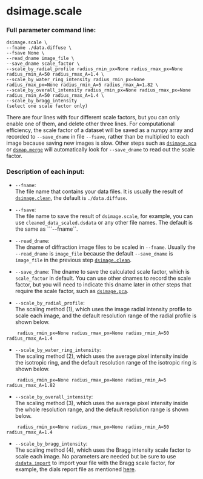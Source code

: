 dsimage.scale
====

### Full parameter command line:
```
dsimage.scale \
--fname ./data.diffuse \
--fsave None \
--read_dname image_file \
--save_dname scale_factor \
--scale_by_radial_profile radius_rmin_px=None radius_rmax_px=None radius_rmin_A=50 radius_rmax_A=1.4 \
--scale_by_water_ring_intensity radius_rmin_px=None radius_rmax_px=None radius_rmin_A=5 radius_rmax_A=1.82 \
--scale_by_overall_intensity radius_rmin_px=None radius_rmax_px=None radius_rmin_A=50 radius_rmax_A=1.4 \
--scale_by_bragg_intensity
(select one scale factor only)
```
There are four lines with four different scale factors, but you can only enable one of them, and delete other three lines. For computational efficiency, the scale factor of a dataset will be saved as a numpy array and recorded to ```--save_dname``` in file ```--fsave```, rather than be multiplied to each image because saving new images is slow. Other steps such as [```dsimage.pca```](https://github.com/zhenwork/dspack/blob/main/tutorial/README-IMAGE-PCA.md) or [```dsmap.merge```](https://github.com/zhenwork/dspack/blob/main/tutorial/README-VOLUME-MERGE.md) will automatically look for ```--save_dname``` to read out the scale factor.

### Description of each input:  
- ```--fname```:  
The file name that contains your data files. It is usually the result of [```dsimage.clean```](https://github.com/zhenwork/dspack/blob/main/tutorial/README-IMAGE-CLEAN.md), the default is ```./data.diffuse```.

- ```--fsave```:  
The file name to save the result of ```dsimage.scale```, for example, you can use ```cleaned_data_scaled.dsdata``` or any other file names. The default is the same as ```--fname``.

- ```--read_dname```:  
The dname of diffraction image files to be scaled in ```--fname```. Usually the ```--read_dname``` is ```image_file``` because the default ```--save_dname``` is ```image_file``` in the previous step [```dsimage.clean```](https://github.com/zhenwork/dspack/blob/main/tutorial/README-IMAGE-CLEAN.md).

- ```--save_dname```:
The dname to save the calculated scale factor, which is ```scale_factor``` in default. You can use other dnames to record the scale factor, but you will need to indicate this dname later in other steps that require the scale factor, such as [```dsimage.pca```](https://github.com/zhenwork/dspack/blob/main/tutorial/README-IMAGE-PCA.md).

- ```--scale_by_radial_profile```:  
The scaling method (1), which uses the image radial intensity profile to scale each image, and the default resolution range of the radial profile is shown below.  
```
    radius_rmin_px=None radius_rmax_px=None radius_rmin_A=50 radius_rmax_A=1.4
```

- ```--scale_by_water_ring_intensity```:  
The scaling method (2), which uses the average pixel intensity inside the isotropic ring, and the default resolution range of the isotropic ring is shown below.  
```
    radius_rmin_px=None radius_rmax_px=None radius_rmin_A=5 radius_rmax_A=1.82
```

- ```--scale_by_overall_intensity```:  
The scaling method (3), which uses the average pixel intensity inside the whole resolution range, and the default resolution range is shown below.  
```
    radius_rmin_px=None radius_rmax_px=None radius_rmin_A=50 radius_rmax_A=1.4
```

- ```--scale_by_bragg_intensity```:  
The scaling method (4), which uses the Bragg intensity scale factor to scale each image. No parameters are needed but be sure to use [```dsdata.import```](https://github.com/zhenwork/dspack/blob/main/tutorial/README-DATA-IMPORT.md) to import your file with the Bragg scale factor, for example, the dials report file as mentioned [here](https://github.com/zhenwork/dspack/blob/main/tutorial/README-DATA-IMPORT.md).
